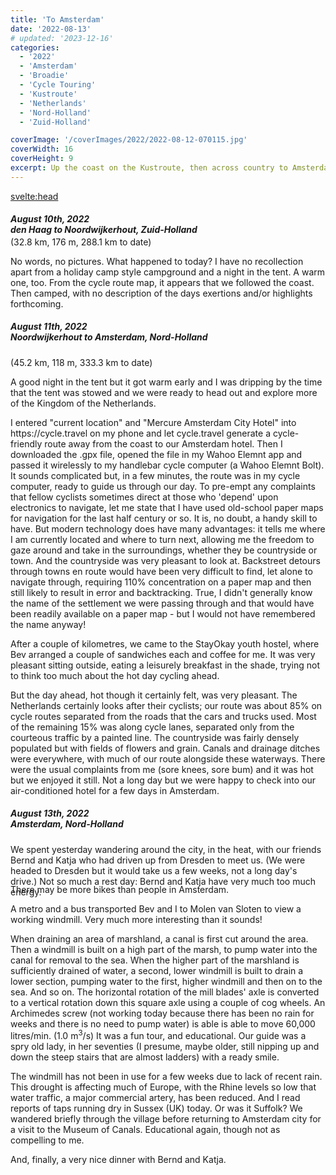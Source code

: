 ```yaml
---
title: 'To Amsterdam'
date: '2022-08-13'
# updated: '2023-12-16'
categories:
  - '2022'
  - 'Amsterdam'
  - 'Broadie'
  - 'Cycle Touring'
  - 'Kustroute'
  - 'Netherlands'
  - 'Nord-Holland'
  - 'Zuid-Holland'

coverImage: '/coverImages/2022/2022-08-12-070115.jpg'
coverWidth: 16
coverHeight: 9
excerpt: Up the coast on the Kustroute, then across country to Amsterdam...
---
```


<script>
	import Callout from '$lib/components/Callout.svelte'
</script>

<svelte:head>

<title>2022 Netherlands</title>
</svelte:head>

<section class="card">
  <h5>
    August 10th, 2022 <br/>
    den Haag to Noordwijkerhout, Zuid-Holland    
  </h5>
  
  <div class="w-90">
    <enhanced:img
      src="../../../lib/images/2022/08/rides/20221008.png"
      alt="riding along the Kustroute"
    /> 
    <div class="caption">(32.8 km, 176 m, 288.1 km to date)</div>
  </div>  
  <p>No words, no pictures. What happened to today? I have no recollection apart from a holiday camp style campground and a night in the tent. A warm one, too. From the cycle route map, it appears that we followed the coast. Then camped, with no description of the days exertions and/or highlights forthcoming.</p>
</section>

<section class="card">
  <h5>
    August 11th, 2022<br/>
    Noordwijkerhout to Amsterdam, Nord-Holland    
  </h5>
  (45.2 km, 118 m, 333.3 km to date)
  <p>A good night in the tent but it got warm early and I was dripping by the time that the tent was stowed and we were ready to head out and explore more of the Kingdom of the Netherlands.</p>
 I entered "current location" and "Mercure Amsterdam City Hotel" into https://cycle.travel on my phone and let cycle.travel generate a cycle-friendly route away from the coast to our Amsterdam hotel. Then I downloaded the .gpx file, opened the file in my Wahoo Elemnt app and passed it wirelessly to my handlebar cycle computer (a Wahoo Elemnt Bolt). It sounds complicated but, in a few minutes, the route was in my cycle computer, ready to guide us through our day.
  <enhanced:img
    src="../../../lib/images/2022/08/2022-08-11-030304.jpg"
    alt="dutch flowers"
  />
  To pre-empt any complaints that fellow cyclists sometimes direct at those who 'depend' upon electronics to navigate, let me state that I have used old-school paper maps for navigation for the last half century or so. It is, no doubt, a handy skill to have. But modern technology does have many advantages: it tells me where I am currently located and where to turn next, allowing me the freedom to gaze around and take in the surroundings, whether they be countryside or town. And the countryside was very pleasant to look at. Backstreet detours through towns en route would have been very difficult to find, let alone to navigate through, requiring 110% concentration on a paper map and then still likely to result in error and backtracking. True, I didn't generally know the name of the settlement we were passing through and that would have been readily available on a paper map - but I would not have remembered the name anyway!
<p>After a couple of kilometres, we came to the StayOkay youth hostel, where Bev arranged a couple of sandwiches each and coffee for me. It was very pleasant sitting outside, eating a leisurely breakfast in the shade, trying not to think too much about the hot day cycling ahead.</p>
But the day ahead, hot though it certainly felt, was very pleasant. The Netherlands certainly looks after their cyclists; our route was about 85% on cycle routes separated from the roads that the cars and trucks used. Most of the remaining 15% was along cycle lanes, separated only from the courteous traffic by a painted line.
<enhanced:img
src="../../../lib/images/2022/08/2022-08-11-030908.jpg"
alt="dutch canal with lilies"
/>
The countryside was fairly densely populated but with fields of flowers and grain. Canals and drainage ditches were everywhere, with much of our route alongside these waterways. There were the usual complaints from me (sore knees, sore bum) and it was hot but we enjoyed it still. Not a long day but we were happy to check into our air-conditioned hotel for a few days in Amsterdam.
<enhanced:img
src="../../../lib/images/2022/08/2022-08-11-053715.jpg"
alt="dutch canal"
/>

</section>
<section class="card">
  <h5>
    August 13th, 2022<br/>
    Amsterdam, Nord-Holland    
  </h5>
  <enhanced:img
    src="../../../lib/images/2022/08/2022-08-12-031817.jpg"
    alt="amsterdam canal"
  />
  We spent yesterday wandering around the city, in the heat, with our friends Bernd and Katja who had driven up from Dresden to meet us. (We were headed to Dresden but it would take us a few weeks, not a long day's drive.) Not so much a rest day: Bernd and Katja have very much too much energy.
  <enhanced:img
    src="../../../lib/images/2022/08/2022-08-12-035137.jpg"
    alt="amsterdam canal and bikes"
  />
 <div class="caption">There may be more bikes than people in Amsterdam.</div>
 <p> A metro and a bus transported Bev and I to Molen van Sloten to view a working windmill. Very much more interesting than it sounds! </p>
 <enhanced:img
    src="../../../lib/images/2022/08/2022-08-13-032128.jpg"
    alt="dutch windmill"
  />
<enhanced:img
  src="../../../lib/images/2022/08/2022-08-13-032337.jpg"
  alt="dutch windmill"
/>
<enhanced:img
  src="../../../lib/images/2022/08/2022-08-13-032725.jpg"
  alt="dutch windmill"
/>
<enhanced:img
  src="../../../lib/images/2022/08/2022-08-13-033944.jpg"
  alt="dutch windmill"
/>
When draining an area of marshland, a canal is first cut around the area. Then a windmill is built on a high part of the marsh, to pump water into the canal for removal to the sea. When the higher part of the marshland is sufficiently drained of water, a second, lower windmill is built to drain a lower section, pumping water to the first, higher windmill and then on to the sea. And so on.
<enhanced:img
  src="../../../lib/images/2022/08/2022-08-13-041456.jpg"
  alt="dutch windmill internal drive"
/>
The horizontal rotation of the mill blades' axle is converted to a vertical rotation down this square axle using a couple of cog wheels. An Archimedes screw (not working today because there has been no rain for weeks and there is no need to pump water) is able is able to move 60,000 litres/min. (1.0 m<sup>3</sup>/s)
<enhanced:img
  src="../../../lib/images/2022/08/2022-08-13-035651.jpg"
  alt="dutch windmill auger"
/>  
It was a fun tour, and educational. Our guide was a spry old lady, in her seventies (I presume, maybe older, still nipping up and down the steep stairs that are almost ladders) with a ready smile.
<p></p>
The windmill has not been in use for a few weeks due to lack of recent rain. This drought is affecting much of Europe, with the Rhine levels so low that water traffic, a major commercial artery, has been reduced. And I read reports of taps running dry in Sussex (UK) today. Or was it Suffolk?
<enhanced:img
src="../../../lib/images/2022/08/2022-08-13-033237.jpg"
alt="older couple fishing in canal"
/>
We wandered briefly through the village before returning to Amsterdam city for a visit to the Museum of Canals. Educational again, though not as compelling to me.

And, finally, a very nice dinner with Bernd and Katja.

</section>

<style>
  .caption {
    margin-top: -1.5em;
  }
</style>
